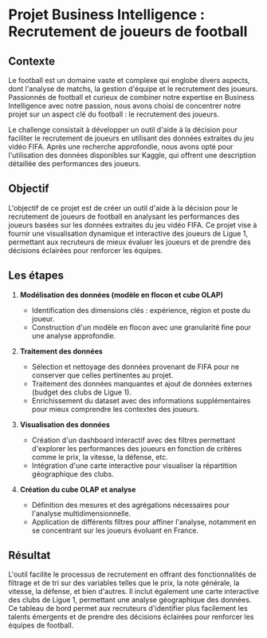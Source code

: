 
# Projet Business Intelligence : Recrutement de joueurs de football

## Contexte

Le football est un domaine vaste et complexe qui englobe divers aspects, dont l'analyse de matchs, la gestion d'équipe et le recrutement des joueurs. Passionnés de football et curieux de combiner notre expertise en Business Intelligence avec notre passion, nous avons choisi de concentrer notre projet sur un aspect clé du football : le recrutement des joueurs. 

Le challenge consistait à développer un outil d'aide à la décision pour faciliter le recrutement de joueurs en utilisant des données extraites du jeu vidéo FIFA. 
Après une recherche approfondie, nous avons opté pour l'utilisation des données disponibles sur Kaggle, qui offrent une description détaillée des performances des joueurs.

## Objectif

L'objectif de ce projet est de créer un outil d'aide à la décision pour le recrutement de joueurs de football en analysant les performances des joueurs basées sur les données extraites du jeu vidéo FIFA. Ce projet vise à fournir une visualisation dynamique et interactive des joueurs de Ligue 1, permettant aux recruteurs de mieux évaluer les joueurs et de prendre des décisions éclairées pour renforcer les équipes.

## Les étapes


1. **Modélisation des données (modèle en flocon et cube OLAP)**
   - Identification des dimensions clés : expérience, région et poste du joueur.
   - Construction d'un modèle en flocon avec une granularité fine pour une analyse approfondie.

2. **Traitement des données**
   - Sélection et nettoyage des données provenant de FIFA pour ne conserver que celles pertinentes au projet.
   - Traitement des données manquantes et ajout de données externes (budget des clubs de Ligue 1).
   - Enrichissement du dataset avec des informations supplémentaires pour mieux comprendre les contextes des joueurs.

3. **Visualisation des données**
   - Création d'un dashboard interactif avec des filtres permettant d'explorer les performances des joueurs en fonction de critères comme le prix, la vitesse, la défense, etc.
   - Intégration d'une carte interactive pour visualiser la répartition géographique des clubs.

4. **Création du cube OLAP et analyse**
   - Définition des mesures et des agrégations nécessaires pour l'analyse multidimensionnelle.
   - Application de différents filtres pour affiner l'analyse, notamment en se concentrant sur les joueurs évoluant en France.

## Résultat

L'outil facilite le processus de recrutement en offrant des fonctionnalités de filtrage et de tri sur des variables telles que le prix, la note générale, la vitesse, la défense, et bien d'autres. Il inclut également une carte interactive des clubs de Ligue 1, permettant une analyse géographique des données. 
Ce tableau de bord permet aux recruteurs d'identifier plus facilement les talents émergents et de prendre des décisions éclairées pour renforcer les équipes de football.
